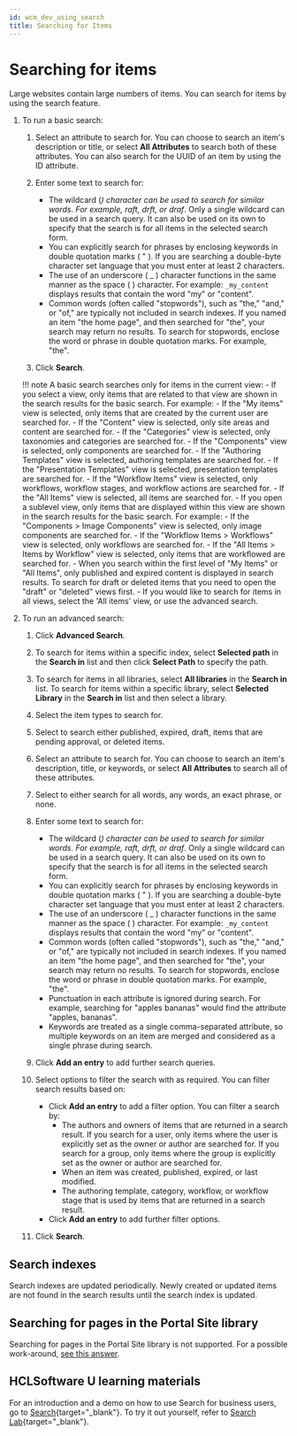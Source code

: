 ```yaml
---
id: wcm_dev_using_search
title: Searching for Items
---
```


# Searching for items


Large websites contain large numbers of items. You can search for items by using the search feature.

1.  To run a basic search:

    1.  Select an attribute to search for. You can choose to search an item's description or title, or select **All Attributes** to search both of these attributes. You can also search for the UUID of an item by using the ID attribute.

    2.  Enter some text to search for:

        -   The wildcard (*) character can be used to search for similar words. For example, *raft, dr*ft, or draf*. Only a single wildcard can be used in a search query. It can also be used on its own to specify that the search is for all items in the selected search form.
        -   You can explicitly search for phrases by enclosing keywords in double quotation marks ( " ). If you are searching a double-byte character set language that you must enter at least 2 characters.
        -   The use of an underscore ( _ ) character functions in the same manner as the space ( ) character. For example: `_my_content` displays results that contain the word "my" or "content".
        -   Common words (often called "stopwords"), such as "the," "and," or "of," are typically not included in search indexes. If you named an item "the home page", and then searched for "the", your search may return no results. To search for stopwords, enclose the word or phrase in double quotation marks. For example, "the".
        
    3.  Click **Search**.

    !!! note
        A basic search searches only for items in the current view:
        -   If you select a view, only items that are related to that view are shown in the search results for the basic search. For example:
            -   If the "My items" view is selected, only items that are created by the current user are searched for.
            -   If the "Content" view is selected, only site areas and content are searched for.
            -   If the "Categories" view is selected, only taxonomies and categories are searched for.
            -   If the "Components" view is selected, only components are searched for.
            -   If the "Authoring Templates" view is selected, authoring templates are searched for.
            -   If the "Presentation Templates" view is selected, presentation templates are searched for.
            -   If the "Workflow Items" view is selected, only workflows, workflow stages, and workflow actions are searched for.
            -   If the "All Items" view is selected, all items are searched for.
        -   If you open a sublevel view, only items that are displayed within this view are shown in the search results for the basic search. For example:
            -   If the "Components > Image Components" view is selected, only image components are searched for.
            -   If the "Workflow Items > Workflows" view is selected, only workflows are searched for.
            -   If the "All Items > Items by Workflow" view is selected, only items that are workflowed are searched for.
        -   When you search within the first level of "My Items" or "All Items", only published and expired content is displayed in search results. To search for draft or deleted items that you need to open the "draft" or "deleted" views first.
        -   If you would like to search for items in all views, select the 'All items' view, or use the advanced search.

2.  To run an advanced search:

    1.  Click **Advanced Search**.

    2.  To search for items within a specific index, select **Selected path** in the **Search in** list and then click **Select Path** to specify the path.

    3.  To search for items in all libraries, select **All libraries** in the **Search in** list. To search for items within a specific library, select **Selected Library** in the **Search in** list and then select a library.

    4.  Select the item types to search for.

    5.  Select to search either published, expired, draft, items that are pending approval, or deleted items.

    6.  Select an attribute to search for. You can choose to search an item's description, title, or keywords, or select **All Attributes** to search all of these attributes.

    7.  Select to either search for all words, any words, an exact phrase, or none.

    8.  Enter some text to search for:

        -   The wildcard (*) character can be used to search for similar words. For example, *raft, dr*ft, or draf*. Only a single wildcard can be used in a search query. It can also be used on its own to specify that the search is for all items in the selected search form.
        -   You can explicitly search for phrases by enclosing keywords in double quotation marks ( " ). If you are searching a double-byte character set language that you must enter at least 2 characters.
        -   The use of an underscore ( _ ) character functions in the same manner as the space ( ) character. For example: `_my_content` displays results that contain the word "my" or "content".
        -   Common words (often called "stopwords"), such as "the," "and," or "of," are typically not included in search indexes. If you named an item "the home page", and then searched for "the", your search may return no results. To search for stopwords, enclose the word or phrase in double quotation marks. For example, "the".
        -   Punctuation in each attribute is ignored during search. For example, searching for "apples bananas" would find the attribute "apples, bananas".
        -   Keywords are treated as a single comma-separated attribute, so multiple keywords on an item are merged and considered as a single phrase during search.

    9.  Click **Add an entry** to add further search queries.

    10. Select options to filter the search with as required. You can filter search results based on:

        -   Click **Add an entry** to add a filter option. You can filter a search by:
            -   The authors and owners of items that are returned in a search result. If you search for a user, only items where the user is explicitly set as the owner or author are searched for. If you search for a group, only items where the group is explicitly set as the owner or author are searched for.
            -   When an item was created, published, expired, or last modified.
            -   The authoring template, category, workflow, or workflow stage that is used by items that are returned in a search result.
        -   Click **Add an entry** to add further filter options.

    11. Click **Search**.


## Search indexes

Search indexes are updated periodically. Newly created or updated items are not found in the search results until the search index is updated.

## Searching for pages in the Portal Site library

Searching for pages in the Portal Site library is not supported. For a possible work-around, [see this answer](https://support.hcltechsw.com/csm?id=kb_category&kb_category=c0ef98b71bb0778083cb86e9cd4bcbf2.).

## HCLSoftware U learning materials

For an introduction and a demo on how to use Search for business users, go to [Search](https://hclsoftwareu.hcltechsw.com/component/axs/?view=sso_config&id=3&forward=https%3A%2F%2Fhclsoftwareu.hcltechsw.com%2Fcourses%2Flesson%2F%3Fid%3D2804){target="_blank"}. To try it out yourself, refer to [Search Lab](https://hclsoftwareu.hcltechsw.com/images/Lc4sMQCcN5uxXmL13gSlsxClNTU3Mjc3NTc4MTc2/DS_Academy/DX/Business_User/HDX-BU-200_Search_Lab.pdf){target="_blank"}.
